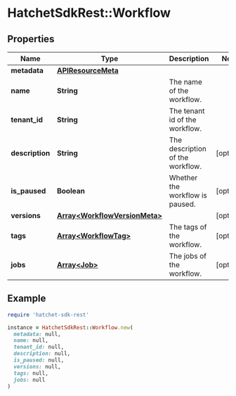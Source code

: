 # HatchetSdkRest::Workflow

## Properties

| Name | Type | Description | Notes |
| ---- | ---- | ----------- | ----- |
| **metadata** | [**APIResourceMeta**](APIResourceMeta.md) |  |  |
| **name** | **String** | The name of the workflow. |  |
| **tenant_id** | **String** | The tenant id of the workflow. |  |
| **description** | **String** | The description of the workflow. | [optional] |
| **is_paused** | **Boolean** | Whether the workflow is paused. | [optional] |
| **versions** | [**Array&lt;WorkflowVersionMeta&gt;**](WorkflowVersionMeta.md) |  | [optional] |
| **tags** | [**Array&lt;WorkflowTag&gt;**](WorkflowTag.md) | The tags of the workflow. | [optional] |
| **jobs** | [**Array&lt;Job&gt;**](Job.md) | The jobs of the workflow. | [optional] |

## Example

```ruby
require 'hatchet-sdk-rest'

instance = HatchetSdkRest::Workflow.new(
  metadata: null,
  name: null,
  tenant_id: null,
  description: null,
  is_paused: null,
  versions: null,
  tags: null,
  jobs: null
)
```

